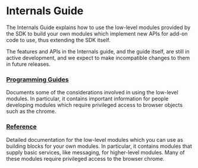 # Internals Guide #

The Internals Guide explains how to use the low-level modules provided
by the SDK to build your own modules which implement new APIs for add-on code
to use, thus extending the SDK itself.

The features and APIs in the Internals guide, and the guide itself,
are still in active development, and we expect to make incompatible changes to
them in future releases.

### [Programming Guides](#guide/module-development/guides) ###
Documents some
of the considerations involved in using the low-level modules. In particular,
it contains important information for people developing modules which require
privileged access to browser objects such as the chrome.

### [Reference](#guide/module-development/api-reference) ###
Detailed documentation for the low-level modules which you can use as building
blocks for your own modules. In particular, it contains modules that supply
basic services, like messaging, for higher-level modules. Many of these modules
require privileged access to the browser chrome.
